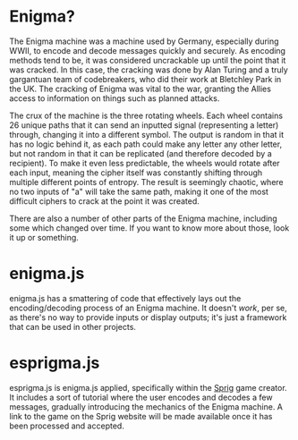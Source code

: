 # Enigma?
The Enigma machine was a machine used by Germany, especially during WWII, to encode and decode messages quickly and securely. As encoding methods tend to be, it was considered uncrackable up until the point that it was cracked. In this case, the cracking was done by Alan Turing and a truly gargantuan team of codebreakers, who did their work at Bletchley Park in the UK. The cracking of Enigma was vital to the war, granting the Allies access to information on things such as planned attacks.

The crux of the machine is the three rotating wheels. Each wheel contains 26 unique paths that it can send an inputted signal (representing a letter) through, changing it into a different symbol. The output is random in that it has no logic behind it, as each path could make any letter any other letter, but not random in that it can be replicated (and therefore decoded by a recipient). To make it even less predictable, the wheels would rotate after each input, meaning the cipher itself was constantly shifting through multiple different points of entropy. The result is seemingly chaotic, where no two inputs of "a" will take the same path, making it one of the most difficult ciphers to crack at the point it was created.

There are also a number of other parts of the Enigma machine, including some which changed over time. If you want to know more about those, look it up or something.

# enigma.js
enigma.js has a smattering of code that effectively lays out the encoding/decoding process of an Enigma machine. It doesn't *work*, per se, as there's no way to provide inputs or display outputs; it's just a framework that can be used in other projects.

# esprigma.js
esprigma.js is enigma.js applied, specifically within the [Sprig]([url](https://sprig.hackclub.com/)) game creator. It includes a sort of tutorial where the user encodes and decodes a few messages, gradually introducing the mechanics of the Enigma machine. A link to the game on the Sprig website will be made available once it has been processed and accepted.
